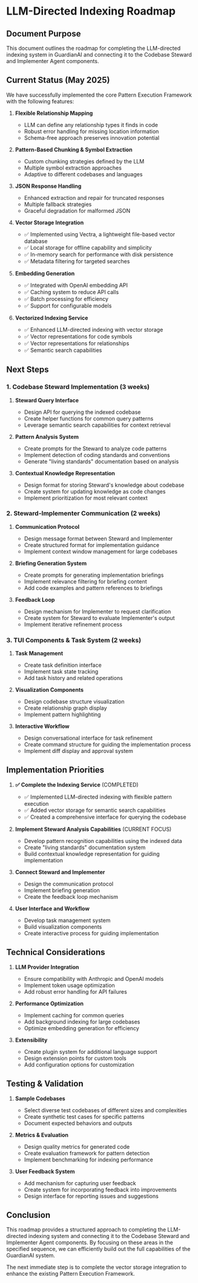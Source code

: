 # LLM-Directed Indexing Roadmap

## Document Purpose
This document outlines the roadmap for completing the LLM-directed indexing system in GuardianAI and connecting it to the Codebase Steward and Implementer Agent components.

## Current Status (May 2025)

We have successfully implemented the core Pattern Execution Framework with the following features:

1. **Flexible Relationship Mapping**
   - LLM can define any relationship types it finds in code
   - Robust error handling for missing location information
   - Schema-free approach preserves innovation potential

2. **Pattern-Based Chunking & Symbol Extraction**
   - Custom chunking strategies defined by the LLM
   - Multiple symbol extraction approaches
   - Adaptive to different codebases and languages

3. **JSON Response Handling**
   - Enhanced extraction and repair for truncated responses
   - Multiple fallback strategies
   - Graceful degradation for malformed JSON

4. **Vector Storage Integration**
   - ✅ Implemented using Vectra, a lightweight file-based vector database
   - ✅ Local storage for offline capability and simplicity
   - ✅ In-memory search for performance with disk persistence
   - ✅ Metadata filtering for targeted searches

5. **Embedding Generation**
   - ✅ Integrated with OpenAI embedding API
   - ✅ Caching system to reduce API calls
   - ✅ Batch processing for efficiency
   - ✅ Support for configurable models

6. **Vectorized Indexing Service**
   - ✅ Enhanced LLM-directed indexing with vector storage
   - ✅ Vector representations for code symbols
   - ✅ Vector representations for relationships
   - ✅ Semantic search capabilities

## Next Steps

### 1. Codebase Steward Implementation (3 weeks)

1. **Steward Query Interface**
   - Design API for querying the indexed codebase
   - Create helper functions for common query patterns
   - Leverage semantic search capabilities for context retrieval

2. **Pattern Analysis System**
   - Create prompts for the Steward to analyze code patterns
   - Implement detection of coding standards and conventions
   - Generate "living standards" documentation based on analysis

3. **Contextual Knowledge Representation**
   - Design format for storing Steward's knowledge about codebase
   - Create system for updating knowledge as code changes
   - Implement prioritization for most relevant context

### 2. Steward-Implementer Communication (2 weeks)

1. **Communication Protocol**
   - Design message format between Steward and Implementer
   - Create structured format for implementation guidance
   - Implement context window management for large codebases

2. **Briefing Generation System**
   - Create prompts for generating implementation briefings
   - Implement relevance filtering for briefing content
   - Add code examples and pattern references to briefings

3. **Feedback Loop**
   - Design mechanism for Implementer to request clarification
   - Create system for Steward to evaluate Implementer's output
   - Implement iterative refinement process

### 3. TUI Components & Task System (2 weeks)

1. **Task Management**
   - Create task definition interface
   - Implement task state tracking
   - Add task history and related operations

2. **Visualization Components**
   - Design codebase structure visualization
   - Create relationship graph display
   - Implement pattern highlighting

3. **Interactive Workflow**
   - Design conversational interface for task refinement
   - Create command structure for guiding the implementation process
   - Implement diff display and approval system

## Implementation Priorities

1. **✅ Complete the Indexing Service** (COMPLETED)
   - ✅ Implemented LLM-directed indexing with flexible pattern execution
   - ✅ Added vector storage for semantic search capabilities
   - ✅ Created a comprehensive interface for querying the codebase

2. **Implement Steward Analysis Capabilities** (CURRENT FOCUS)
   - Develop pattern recognition capabilities using the indexed data
   - Create "living standards" documentation system
   - Build contextual knowledge representation for guiding implementation

3. **Connect Steward and Implementer**
   - Design the communication protocol
   - Implement briefing generation
   - Create the feedback loop mechanism

4. **User Interface and Workflow**
   - Develop task management system
   - Build visualization components
   - Create interactive process for guiding implementation

## Technical Considerations

1. **LLM Provider Integration**
   - Ensure compatibility with Anthropic and OpenAI models
   - Implement token usage optimization
   - Add robust error handling for API failures

2. **Performance Optimization**
   - Implement caching for common queries
   - Add background indexing for large codebases
   - Optimize embedding generation for efficiency

3. **Extensibility**
   - Create plugin system for additional language support
   - Design extension points for custom tools
   - Add configuration options for customization

## Testing & Validation

1. **Sample Codebases**
   - Select diverse test codebases of different sizes and complexities
   - Create synthetic test cases for specific patterns
   - Document expected behaviors and outputs

2. **Metrics & Evaluation**
   - Design quality metrics for generated code
   - Create evaluation framework for pattern detection
   - Implement benchmarking for indexing performance

3. **User Feedback System**
   - Add mechanism for capturing user feedback
   - Create system for incorporating feedback into improvements
   - Design interface for reporting issues and suggestions

## Conclusion

This roadmap provides a structured approach to completing the LLM-directed indexing system and connecting it to the Codebase Steward and Implementer Agent components. By focusing on these areas in the specified sequence, we can efficiently build out the full capabilities of the GuardianAI system.

The next immediate step is to complete the vector storage integration to enhance the existing Pattern Execution Framework.